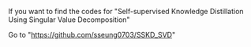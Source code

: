 If you want to find the codes for "Self-supervised Knowledge Distillation Using Singular Value Decomposition"

Go to "https://github.com/sseung0703/SSKD_SVD"
